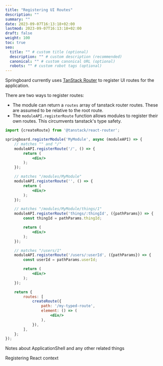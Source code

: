```yaml
---
title: "Registering UI Routes"
description: ""
summary: ""
date: 2023-09-07T16:13:18+02:00
lastmod: 2023-09-07T16:13:18+02:00
draft: false
weight: 100
toc: true
seo:
  title: "" # custom title (optional)
  description: "" # custom description (recommended)
  canonical: "" # custom canonical URL (optional)
  robots: "" # custom robot tags (optional)
---
```



Springboard currently uses [TanStack Router](https://tanstack.com/router) to register UI routes for the application.

There are two ways to register routes:

- The module can return a `routes` array of tanstack router routes. These are assumed to be relative to the root route.
- The `moduleAPI.registerRoute` function allows modules to register their own routes. This circumvents tanstack's type safety.

```jsx
import {createRoute} from '@tanstack/react-router';

springboard.registerModule('MyModule', async (moduleAPI) => {
    // matches "" and "/"
    moduleAPI.registerRoute('/', () => {
        return (
            <div/>
        );
    });

    // matches "/modules/MyModule"
    moduleAPI.registerRoute('', () => {
        return (
            <div/>
        );
    });

    // matches "/modules/MyModule/things/1"
    moduleAPI.registerRoute('things/:thingId', ({pathParams}) => {
        const thingId = pathParams.thingId;

        return (
            <div/>
        );
    });

    // matches "/users/1"
    moduleAPI.registerRoute('/users/:userId', ({pathParams}) => {
        const userId = pathParams.userId;

        return (
            <div/>
        );
    });

    return {
        routes: [
            createRoute({
                path: '/my-typed-route',
                element: () => (
                    <div/>
                ),
            }),
        ],
    };
});
```

Notes about ApplicationShell and any other related things

Registering React context
